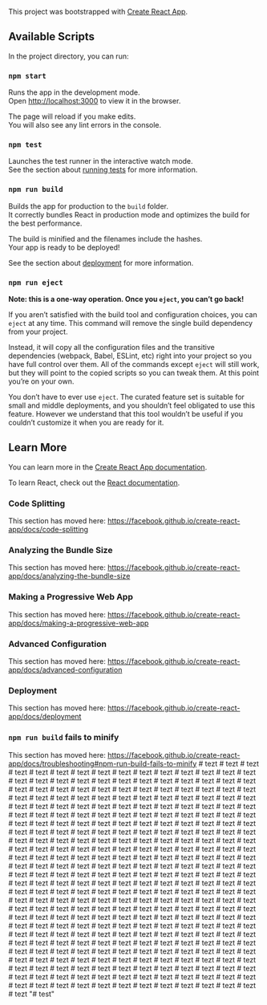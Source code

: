 This project was bootstrapped with [Create React App](https://github.com/facebook/create-react-app).

## Available Scripts

In the project directory, you can run:

### `npm start`

Runs the app in the development mode.<br />
Open [http://localhost:3000](http://localhost:3000) to view it in the browser.

The page will reload if you make edits.<br />
You will also see any lint errors in the console.

### `npm test`

Launches the test runner in the interactive watch mode.<br />
See the section about [running tests](https://facebook.github.io/create-react-app/docs/running-tests) for more information.

### `npm run build`

Builds the app for production to the `build` folder.<br />
It correctly bundles React in production mode and optimizes the build for the best performance.

The build is minified and the filenames include the hashes.<br />
Your app is ready to be deployed!

See the section about [deployment](https://facebook.github.io/create-react-app/docs/deployment) for more information.

### `npm run eject`

**Note: this is a one-way operation. Once you `eject`, you can’t go back!**

If you aren’t satisfied with the build tool and configuration choices, you can `eject` at any time. This command will remove the single build dependency from your project.

Instead, it will copy all the configuration files and the transitive dependencies (webpack, Babel, ESLint, etc) right into your project so you have full control over them. All of the commands except `eject` will still work, but they will point to the copied scripts so you can tweak them. At this point you’re on your own.

You don’t have to ever use `eject`. The curated feature set is suitable for small and middle deployments, and you shouldn’t feel obligated to use this feature. However we understand that this tool wouldn’t be useful if you couldn’t customize it when you are ready for it.

## Learn More

You can learn more in the [Create React App documentation](https://facebook.github.io/create-react-app/docs/getting-started).

To learn React, check out the [React documentation](https://reactjs.org/).

### Code Splitting

This section has moved here: https://facebook.github.io/create-react-app/docs/code-splitting

### Analyzing the Bundle Size

This section has moved here: https://facebook.github.io/create-react-app/docs/analyzing-the-bundle-size

### Making a Progressive Web App

This section has moved here: https://facebook.github.io/create-react-app/docs/making-a-progressive-web-app

### Advanced Configuration

This section has moved here: https://facebook.github.io/create-react-app/docs/advanced-configuration

### Deployment

This section has moved here: https://facebook.github.io/create-react-app/docs/deployment

### `npm run build` fails to minify

This section has moved here: https://facebook.github.io/create-react-app/docs/troubleshooting#npm-run-build-fails-to-minify
#   t e z t  
 #   t e z t  
 #   t e z t  
 #   t e z t  
 #   t e z t  
 #   t e z t  
 #   t e z t  
 #   t e z t  
 #   t e z t  
 #   t e z t  
 #   t e z t  
 #   t e z t  
 #   t e z t  
 #   t e z t  
 #   t e z t  
 #   t e z t  
 #   t e z t  
 #   t e z t  
 #   t e z t  
 #   t e z t  
 #   t e z t  
 #   t e z t  
 #   t e z t  
 #   t e z t  
 #   t e z t  
 #   t e z t  
 #   t e z t  
 #   t e z t  
 #   t e z t  
 #   t e z t  
 #   t e z t  
 #   t e z t  
 #   t e z t  
 #   t e z t  
 #   t e z t  
 #   t e z t  
 #   t e z t  
 #   t e z t  
 #   t e z t  
 #   t e z t  
 #   t e z t  
 #   t e z t  
 #   t e z t  
 #   t e z t  
 #   t e z t  
 #   t e z t  
 #   t e z t  
 #   t e z t  
 #   t e z t  
 #   t e z t  
 #   t e z t  
 #   t e z t  
 #   t e z t  
 #   t e z t  
 #   t e z t  
 #   t e z t  
 #   t e z t  
 #   t e z t  
 #   t e z t  
 #   t e z t  
 #   t e z t  
 #   t e z t  
 #   t e z t  
 #   t e z t  
 #   t e z t  
 #   t e z t  
 #   t e z t  
 #   t e z t  
 #   t e z t  
 #   t e z t  
 #   t e z t  
 #   t e z t  
 #   t e z t  
 #   t e z t  
 #   t e z t  
 #   t e z t  
 #   t e z t  
 #   t e z t  
 #   t e z t  
 #   t e z t  
 #   t e z t  
 #   t e z t  
 #   t e z t  
 #   t e z t  
 #   t e z t  
 #   t e z t  
 #   t e z t  
 #   t e z t  
 #   t e z t  
 #   t e z t  
 #   t e z t  
 #   t e z t  
 #   t e z t  
 #   t e z t  
 #   t e z t  
 #   t e z t  
 #   t e z t  
 #   t e z t  
 #   t e z t  
 #   t e z t  
 #   t e z t  
 #   t e z t  
 #   t e z t  
 #   t e z t  
 #   t e z t  
 #   t e z t  
 #   t e z t  
 #   t e z t  
 #   t e z t  
 #   t e z t  
 #   t e z t  
 #   t e z t  
 #   t e z t  
 #   t e z t  
 #   t e z t  
 #   t e z t  
 #   t e z t  
 #   t e z t  
 #   t e z t  
 #   t e z t  
 #   t e z t  
 #   t e z t  
 #   t e z t  
 #   t e z t  
 #   t e z t  
 #   t e z t  
 #   t e z t  
 #   t e z t  
 #   t e z t  
 #   t e z t  
 #   t e z t  
 #   t e z t  
 #   t e z t  
 #   t e z t  
 #   t e z t  
 #   t e z t  
 #   t e z t  
 #   t e z t  
 #   t e z t  
 #   t e z t  
 #   t e z t  
 #   t e z t  
 #   t e z t  
 #   t e z t  
 #   t e z t  
 #   t e z t  
 #   t e z t  
 #   t e z t  
 #   t e z t  
 #   t e z t  
 #   t e z t  
 #   t e z t  
 #   t e z t  
 #   t e z t  
 #   t e z t  
 #   t e z t  
 #   t e z t  
 #   t e z t  
 #   t e z t  
 #   t e z t  
 #   t e z t  
 #   t e z t  
 #   t e z t  
 #   t e z t  
 #   t e z t  
 #   t e z t  
 #   t e z t  
 #   t e z t  
 #   t e z t  
 #   t e z t  
 #   t e z t  
 #   t e z t  
 #   t e z t  
 #   t e z t  
 #   t e z t  
 #   t e z t  
 #   t e z t  
 #   t e z t  
 #   t e z t  
 #   t e z t  
 #   t e z t  
 #   t e z t  
 #   t e z t  
 #   t e z t  
 #   t e z t  
 #   t e z t  
 #   t e z t  
 #   t e z t  
 #   t e z t  
 #   t e z t  
 #   t e z t  
 #   t e z t  
 #   t e z t  
 #   t e z t  
 #   t e z t  
 #   t e z t  
 #   t e z t  
 #   t e z t  
 #   t e z t  
 #   t e z t  
 #   t e z t  
 #   t e z t  
 #   t e z t  
 #   t e z t  
 #   t e z t  
 #   t e z t  
 #   t e z t  
 #   t e z t  
 #   t e z t  
 #   t e z t  
 #   t e z t  
 #   t e z t  
 #   t e z t  
 #   t e z t  
 #   t e z t  
 #   t e z t  
 #   t e z t  
 #   t e z t  
 #   t e z t  
 #   t e z t  
 #   t e z t  
 #   t e z t  
 #   t e z t  
 #   t e z t  
 #   t e z t  
 #   t e z t  
 #   t e z t  
 #   t e z t  
 #   t e z t  
 #   t e z t  
 #   t e z t  
 #   t e z t  
 #   t e z t  
 #   t e z t  
 #   t e z t  
 #   t e z t  
 #   t e z t  
 #   t e z t  
 #   t e z t  
 #   t e z t  
 #   t e z t  
 #   t e z t  
 #   t e z t  
 #   t e z t  
 #   t e z t  
 #   t e z t  
 #   t e z t  
 #   t e z t  
 #   t e z t  
 #   t e z t  
 #   t e z t  
 #   t e z t  
 #   t e z t  
 #   t e z t  
 #   t e z t  
 #   t e z t  
 #   t e z t  
 #   t e z t  
 #   t e z t  
 #   t e z t  
 #   t e z t  
 #   t e z t  
 #   t e z t  
 #   t e z t  
 #   t e z t  
 #   t e z t  
 #   t e z t  
 #   t e z t  
 #   t e z t  
 #   t e z t  
 #   t e z t  
 #   t e z t  
 #   t e z t  
 #   t e z t  
 #   t e z t  
 #   t e z t  
 #   t e z t  
 #   t e z t  
 #   t e z t  
 #   t e z t  
 #   t e z t  
 #   t e z t  
 #   t e z t  
 #   t e z t  
 #   t e z t  
 #   t e z t  
 #   t e z t  
 #   t e z t  
 #   t e z t  
 #   t e z t  
 #   t e z t  
 #   t e z t  
 #   t e z t  
 #   t e z t  
 #   t e z t  
 #   t e z t  
 #   t e z t  
 #   t e z t  
 #   t e z t  
 #   t e z t  
 #   t e z t  
 #   t e z t  
 #   t e z t  
 #   t e z t  
 #   t e z t  
 #   t e z t  
 #   t e z t  
 #   t e z t  
 #   t e z t  
 #   t e z t  
 #   t e z t  
 #   t e z t  
 #   t e z t  
 #   t e z t  
 #   t e z t  
 #   t e z t  
 "# test" 

